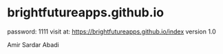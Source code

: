 # brightfutureapps.github.io
password: 1111
visit at:  https://brightfutureapps.github.io/index
version 1.0

Amir Sardar Abadi
